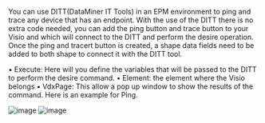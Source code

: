 You can use DITT(DataMiner IT Tools) in an EPM environment to ping and trace any device that has an endpoint. With the use of the DITT there is no extra code needed, you can add the ping button and trace button to your Visio and which will connect to the DITT and perform the desire operation.
Once the ping and tracert button is created, a shape data fields need to be added to both shape to connect it with the DITT tool. 


•	Execute: Here will you define the variables that will be passed to the DITT to perform the desire command.
•	Element: the element where the Visio belongs
•	VdxPage: This allow a pop up window to show the results of the command.
Here is an example for Ping.


![image](https://github.com/Daniela-Prada/dataminer-docs/assets/102039927/85a9d078-6263-456a-bdf0-ece8ed5f90d2)
![image](https://github.com/Daniela-Prada/dataminer-docs/assets/102039927/56b1e657-a75b-4db0-93e4-b2c572a691b2)
